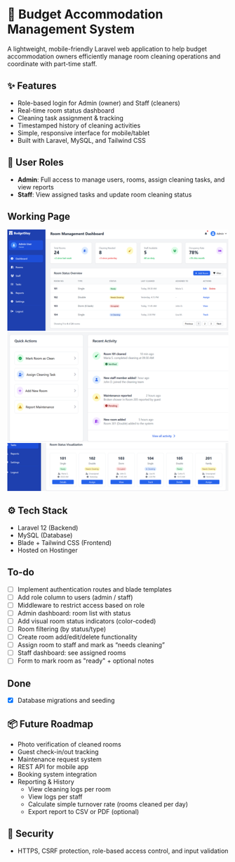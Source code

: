 # 🏨 Budget Accommodation Management System

A lightweight, mobile-friendly Laravel web application to help budget accommodation owners efficiently manage room cleaning operations and coordinate with part-time staff.

## ✨ Features

- Role-based login for Admin (owner) and Staff (cleaners)
- Real-time room status dashboard
- Cleaning task assignment & tracking
- Timestamped history of cleaning activities
- Simple, responsive interface for mobile/tablet
- Built with Laravel, MySQL, and Tailwind CSS

## 👤 User Roles

- **Admin**: Full access to manage users, rooms, assign cleaning tasks, and view reports
- **Staff**: View assigned tasks and update room cleaning status

## Working Page

![Dashboard 1](readme-pic/image1.png)
![Dashboard 2](readme-pic/image2.png)
![Dashboard 3](readme-pic/image3.png)

## ⚙️ Tech Stack

- Laravel 12 (Backend)
- MySQL (Database)
- Blade + Tailwind CSS (Frontend)
- Hosted on Hostinger

##  To-do

- [ ]  Implement authentication routes and blade templates
- [ ]  Add role column to users (admin / staff)
- [ ]  Middleware to restrict access based on role
- [ ]  Admin dashboard: room list with status
- [ ]  Add visual room status indicators (color-coded)
- [ ]  Room filtering (by status/type)
- [ ]  Create room add/edit/delete functionality
- [ ]  Assign room to staff and mark as “needs cleaning”
- [ ]  Staff dashboard: see assigned rooms
- [ ]  Form to mark room as "ready" + optional notes

## Done 

- [x] Database migrations and seeding

## 📦 Future Roadmap

- Photo verification of cleaned rooms
- Guest check-in/out tracking
- Maintenance request system
- REST API for mobile app
- Booking system integration
- Reporting & History
    - View cleaning logs per room
    - View logs per staff
    - Calculate simple turnover rate (rooms cleaned per day)
    - Export report to CSV or PDF (optional)
  
## 🔐 Security

- HTTPS, CSRF protection, role-based access control, and input validation
